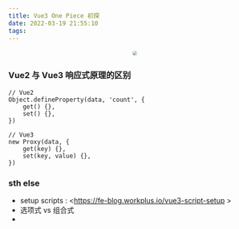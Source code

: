 ```yaml
---
title: Vue3 One Piece 初探
date: 2022-03-19 21:55:10
tags:
---
```

<center>
    <img style="border-radius: 0.3125em;box-shadow: 0 2px 4px 0 rgba(34,36,38,.12),0 2px 10px 0 rgba(34,36,38,.08);transform:scale(0.5);" src="https://static.vue-js.com/6280b990-ff19-11ea-85f6-6fac77c0c9b3.png">
</center>


### Vue2 与 Vue3 响应式原理的区别
```
// Vue2
Object.defineProperty(data, 'count', {
    get() {},
    set() {},
})

// Vue3
new Proxy(data, {
    get(key) {},
    set(key, value) {},
})
```





### sth else
- setup scripts : <https://fe-blog.workplus.io/vue3-script-setup >
- 选项式 vs 组合式
- 